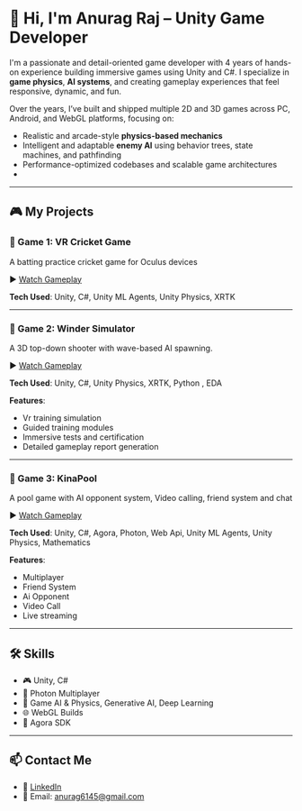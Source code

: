 # 👋 Hi, I'm Anurag Raj – Unity Game Developer

I'm a passionate and detail-oriented game developer with 4 years of hands-on experience building immersive games using Unity and C#. I specialize in **game physics**, **AI systems**, and creating gameplay experiences that feel responsive, dynamic, and fun.

Over the years, I’ve built and shipped multiple 2D and 3D games across PC, Android, and WebGL platforms, focusing on:
- Realistic and arcade-style **physics-based mechanics**
- Intelligent and adaptable **enemy AI** using behavior trees, state machines, and pathfinding
- Performance-optimized codebases and scalable game architectures
- 

---

## 🎮 My Projects

### 🔹 Game 1: VR Cricket Game
A batting practice cricket game for Oculus devices

▶️ [Watch Gameplay](https://drive.google.com/file/d/1I3NCdxF95q_OvgGAVC0xC1Mqde20Lcfy/view?usp=drive_link)


**Tech Used**: Unity, C#, Unity ML Agents, Unity Physics, XRTK

---

### 🔹 Game 2: Winder Simulator
A 3D top-down shooter with wave-based AI spawning.

▶️ [Watch Gameplay](https://drive.google.com/file/d/1JDKwKRTI465LmdWQ5GcyKBfFC0fiOhIU/view?usp=drive_link)

**Tech Used**: Unity, C#, Unity Physics, XRTK, Python , EDA

**Features**:
- Vr training simulation
- Guided training modules
- Immersive tests and certification
- Detailed gameplay report generation

---

### 🔹 Game 3: KinaPool
A pool game with AI opponent system, Video calling, friend system and chat

▶️ [Watch Gameplay](https://drive.google.com/file/d/1JPzWwtFTXfPbHBnV4E7MmSubGIEZhsfj/view?usp=drive_link)

**Tech Used**: Unity, C#, Agora, Photon, Web Api, Unity ML Agents, Unity Physics, Mathematics

**Features**:
- Multiplayer
- Friend System
- Ai Opponent
- Video Call
- Live streaming

---

## 🛠️ Skills

- 🎮 Unity, C#
- 👥 Photon Multiplayer
- 🧠 Game AI & Physics, Generative AI, Deep Learning
- 🌐 WebGL Builds
- 🎥 Agora SDK

---

## 📫 Contact Me

- 🔗 [LinkedIn](www.linkedin.com/in/anurag-raj-b19442199)
- 📧 Email: anurag6145@gmail.com

